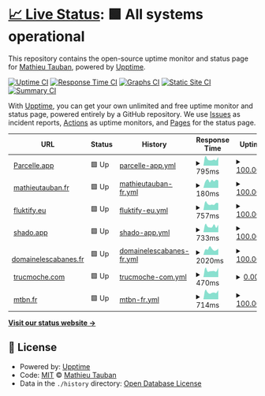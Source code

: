 # [📈 Live Status](https://mtauban.github.io/parcelle-uptime): <!--live status--> **🟩 All systems operational**

This repository contains the open-source uptime monitor and status page for [Mathieu Tauban](http://www.mathieutauban.fr), powered by [Upptime](https://github.com/upptime/upptime).

[![Uptime CI](https://github.com/mtauban/parcelle-uptime/workflows/Uptime%20CI/badge.svg)](https://github.com/mtauban/parcelle-uptime/actions?query=workflow%3A%22Uptime+CI%22)
[![Response Time CI](https://github.com/mtauban/parcelle-uptime/workflows/Response%20Time%20CI/badge.svg)](https://github.com/mtauban/parcelle-uptime/actions?query=workflow%3A%22Response+Time+CI%22)
[![Graphs CI](https://github.com/mtauban/parcelle-uptime/workflows/Graphs%20CI/badge.svg)](https://github.com/mtauban/parcelle-uptime/actions?query=workflow%3A%22Graphs+CI%22)
[![Static Site CI](https://github.com/mtauban/parcelle-uptime/workflows/Static%20Site%20CI/badge.svg)](https://github.com/mtauban/parcelle-uptime/actions?query=workflow%3A%22Static+Site+CI%22)
[![Summary CI](https://github.com/mtauban/parcelle-uptime/workflows/Summary%20CI/badge.svg)](https://github.com/mtauban/parcelle-uptime/actions?query=workflow%3A%22Summary+CI%22)

With [Upptime](https://upptime.js.org), you can get your own unlimited and free uptime monitor and status page, powered entirely by a GitHub repository. We use [Issues](https://github.com/mtauban/parcelle-uptime/issues) as incident reports, [Actions](https://github.com/mtauban/parcelle-uptime/actions) as uptime monitors, and [Pages](https://mtauban.github.io/parcelle-uptime) for the status page.

<!--start: status pages-->
<!-- This summary is generated by Upptime (https://github.com/upptime/upptime) -->
<!-- Do not edit this manually, your changes will be overwritten -->
<!-- prettier-ignore -->
| URL | Status | History | Response Time | Uptime |
| --- | ------ | ------- | ------------- | ------ |
| <img alt="" src="https://icons.duckduckgo.com/ip3/parcelle.app.ico" height="13"> [Parcelle.app](https://parcelle.app) | 🟩 Up | [parcelle-app.yml](https://github.com/mtauban/parcelle-uptime/commits/HEAD/history/parcelle-app.yml) | <details><summary><img alt="Response time graph" src="./graphs/parcelle-app/response-time-week.png" height="20"> 795ms</summary><br><a href="https://mtauban.github.io/parcelle-uptime/history/parcelle-app"><img alt="Response time 999" src="https://img.shields.io/endpoint?url=https%3A%2F%2Fraw.githubusercontent.com%2Fmtauban%2Fparcelle-uptime%2FHEAD%2Fapi%2Fparcelle-app%2Fresponse-time.json"></a><br><a href="https://mtauban.github.io/parcelle-uptime/history/parcelle-app"><img alt="24-hour response time 1035" src="https://img.shields.io/endpoint?url=https%3A%2F%2Fraw.githubusercontent.com%2Fmtauban%2Fparcelle-uptime%2FHEAD%2Fapi%2Fparcelle-app%2Fresponse-time-day.json"></a><br><a href="https://mtauban.github.io/parcelle-uptime/history/parcelle-app"><img alt="7-day response time 795" src="https://img.shields.io/endpoint?url=https%3A%2F%2Fraw.githubusercontent.com%2Fmtauban%2Fparcelle-uptime%2FHEAD%2Fapi%2Fparcelle-app%2Fresponse-time-week.json"></a><br><a href="https://mtauban.github.io/parcelle-uptime/history/parcelle-app"><img alt="30-day response time 853" src="https://img.shields.io/endpoint?url=https%3A%2F%2Fraw.githubusercontent.com%2Fmtauban%2Fparcelle-uptime%2FHEAD%2Fapi%2Fparcelle-app%2Fresponse-time-month.json"></a><br><a href="https://mtauban.github.io/parcelle-uptime/history/parcelle-app"><img alt="1-year response time 990" src="https://img.shields.io/endpoint?url=https%3A%2F%2Fraw.githubusercontent.com%2Fmtauban%2Fparcelle-uptime%2FHEAD%2Fapi%2Fparcelle-app%2Fresponse-time-year.json"></a></details> | <details><summary><a href="https://mtauban.github.io/parcelle-uptime/history/parcelle-app">100.00%</a></summary><a href="https://mtauban.github.io/parcelle-uptime/history/parcelle-app"><img alt="All-time uptime 98.77%" src="https://img.shields.io/endpoint?url=https%3A%2F%2Fraw.githubusercontent.com%2Fmtauban%2Fparcelle-uptime%2FHEAD%2Fapi%2Fparcelle-app%2Fuptime.json"></a><br><a href="https://mtauban.github.io/parcelle-uptime/history/parcelle-app"><img alt="24-hour uptime 100.00%" src="https://img.shields.io/endpoint?url=https%3A%2F%2Fraw.githubusercontent.com%2Fmtauban%2Fparcelle-uptime%2FHEAD%2Fapi%2Fparcelle-app%2Fuptime-day.json"></a><br><a href="https://mtauban.github.io/parcelle-uptime/history/parcelle-app"><img alt="7-day uptime 100.00%" src="https://img.shields.io/endpoint?url=https%3A%2F%2Fraw.githubusercontent.com%2Fmtauban%2Fparcelle-uptime%2FHEAD%2Fapi%2Fparcelle-app%2Fuptime-week.json"></a><br><a href="https://mtauban.github.io/parcelle-uptime/history/parcelle-app"><img alt="30-day uptime 100.00%" src="https://img.shields.io/endpoint?url=https%3A%2F%2Fraw.githubusercontent.com%2Fmtauban%2Fparcelle-uptime%2FHEAD%2Fapi%2Fparcelle-app%2Fuptime-month.json"></a><br><a href="https://mtauban.github.io/parcelle-uptime/history/parcelle-app"><img alt="1-year uptime 97.00%" src="https://img.shields.io/endpoint?url=https%3A%2F%2Fraw.githubusercontent.com%2Fmtauban%2Fparcelle-uptime%2FHEAD%2Fapi%2Fparcelle-app%2Fuptime-year.json"></a></details>
| <img alt="" src="https://icons.duckduckgo.com/ip3/www.mathieutauban.fr.ico" height="13"> [mathieutauban.fr](https://www.mathieutauban.fr/) | 🟩 Up | [mathieutauban-fr.yml](https://github.com/mtauban/parcelle-uptime/commits/HEAD/history/mathieutauban-fr.yml) | <details><summary><img alt="Response time graph" src="./graphs/mathieutauban-fr/response-time-week.png" height="20"> 180ms</summary><br><a href="https://mtauban.github.io/parcelle-uptime/history/mathieutauban-fr"><img alt="Response time 343" src="https://img.shields.io/endpoint?url=https%3A%2F%2Fraw.githubusercontent.com%2Fmtauban%2Fparcelle-uptime%2FHEAD%2Fapi%2Fmathieutauban-fr%2Fresponse-time.json"></a><br><a href="https://mtauban.github.io/parcelle-uptime/history/mathieutauban-fr"><img alt="24-hour response time 184" src="https://img.shields.io/endpoint?url=https%3A%2F%2Fraw.githubusercontent.com%2Fmtauban%2Fparcelle-uptime%2FHEAD%2Fapi%2Fmathieutauban-fr%2Fresponse-time-day.json"></a><br><a href="https://mtauban.github.io/parcelle-uptime/history/mathieutauban-fr"><img alt="7-day response time 180" src="https://img.shields.io/endpoint?url=https%3A%2F%2Fraw.githubusercontent.com%2Fmtauban%2Fparcelle-uptime%2FHEAD%2Fapi%2Fmathieutauban-fr%2Fresponse-time-week.json"></a><br><a href="https://mtauban.github.io/parcelle-uptime/history/mathieutauban-fr"><img alt="30-day response time 213" src="https://img.shields.io/endpoint?url=https%3A%2F%2Fraw.githubusercontent.com%2Fmtauban%2Fparcelle-uptime%2FHEAD%2Fapi%2Fmathieutauban-fr%2Fresponse-time-month.json"></a><br><a href="https://mtauban.github.io/parcelle-uptime/history/mathieutauban-fr"><img alt="1-year response time 372" src="https://img.shields.io/endpoint?url=https%3A%2F%2Fraw.githubusercontent.com%2Fmtauban%2Fparcelle-uptime%2FHEAD%2Fapi%2Fmathieutauban-fr%2Fresponse-time-year.json"></a></details> | <details><summary><a href="https://mtauban.github.io/parcelle-uptime/history/mathieutauban-fr">100.00%</a></summary><a href="https://mtauban.github.io/parcelle-uptime/history/mathieutauban-fr"><img alt="All-time uptime 99.97%" src="https://img.shields.io/endpoint?url=https%3A%2F%2Fraw.githubusercontent.com%2Fmtauban%2Fparcelle-uptime%2FHEAD%2Fapi%2Fmathieutauban-fr%2Fuptime.json"></a><br><a href="https://mtauban.github.io/parcelle-uptime/history/mathieutauban-fr"><img alt="24-hour uptime 100.00%" src="https://img.shields.io/endpoint?url=https%3A%2F%2Fraw.githubusercontent.com%2Fmtauban%2Fparcelle-uptime%2FHEAD%2Fapi%2Fmathieutauban-fr%2Fuptime-day.json"></a><br><a href="https://mtauban.github.io/parcelle-uptime/history/mathieutauban-fr"><img alt="7-day uptime 100.00%" src="https://img.shields.io/endpoint?url=https%3A%2F%2Fraw.githubusercontent.com%2Fmtauban%2Fparcelle-uptime%2FHEAD%2Fapi%2Fmathieutauban-fr%2Fuptime-week.json"></a><br><a href="https://mtauban.github.io/parcelle-uptime/history/mathieutauban-fr"><img alt="30-day uptime 100.00%" src="https://img.shields.io/endpoint?url=https%3A%2F%2Fraw.githubusercontent.com%2Fmtauban%2Fparcelle-uptime%2FHEAD%2Fapi%2Fmathieutauban-fr%2Fuptime-month.json"></a><br><a href="https://mtauban.github.io/parcelle-uptime/history/mathieutauban-fr"><img alt="1-year uptime 99.98%" src="https://img.shields.io/endpoint?url=https%3A%2F%2Fraw.githubusercontent.com%2Fmtauban%2Fparcelle-uptime%2FHEAD%2Fapi%2Fmathieutauban-fr%2Fuptime-year.json"></a></details>
| <img alt="" src="https://icons.duckduckgo.com/ip3/fluktify.eu.ico" height="13"> [fluktify.eu](https://fluktify.eu/) | 🟩 Up | [fluktify-eu.yml](https://github.com/mtauban/parcelle-uptime/commits/HEAD/history/fluktify-eu.yml) | <details><summary><img alt="Response time graph" src="./graphs/fluktify-eu/response-time-week.png" height="20"> 757ms</summary><br><a href="https://mtauban.github.io/parcelle-uptime/history/fluktify-eu"><img alt="Response time 857" src="https://img.shields.io/endpoint?url=https%3A%2F%2Fraw.githubusercontent.com%2Fmtauban%2Fparcelle-uptime%2FHEAD%2Fapi%2Ffluktify-eu%2Fresponse-time.json"></a><br><a href="https://mtauban.github.io/parcelle-uptime/history/fluktify-eu"><img alt="24-hour response time 835" src="https://img.shields.io/endpoint?url=https%3A%2F%2Fraw.githubusercontent.com%2Fmtauban%2Fparcelle-uptime%2FHEAD%2Fapi%2Ffluktify-eu%2Fresponse-time-day.json"></a><br><a href="https://mtauban.github.io/parcelle-uptime/history/fluktify-eu"><img alt="7-day response time 757" src="https://img.shields.io/endpoint?url=https%3A%2F%2Fraw.githubusercontent.com%2Fmtauban%2Fparcelle-uptime%2FHEAD%2Fapi%2Ffluktify-eu%2Fresponse-time-week.json"></a><br><a href="https://mtauban.github.io/parcelle-uptime/history/fluktify-eu"><img alt="30-day response time 781" src="https://img.shields.io/endpoint?url=https%3A%2F%2Fraw.githubusercontent.com%2Fmtauban%2Fparcelle-uptime%2FHEAD%2Fapi%2Ffluktify-eu%2Fresponse-time-month.json"></a><br><a href="https://mtauban.github.io/parcelle-uptime/history/fluktify-eu"><img alt="1-year response time 864" src="https://img.shields.io/endpoint?url=https%3A%2F%2Fraw.githubusercontent.com%2Fmtauban%2Fparcelle-uptime%2FHEAD%2Fapi%2Ffluktify-eu%2Fresponse-time-year.json"></a></details> | <details><summary><a href="https://mtauban.github.io/parcelle-uptime/history/fluktify-eu">100.00%</a></summary><a href="https://mtauban.github.io/parcelle-uptime/history/fluktify-eu"><img alt="All-time uptime 98.77%" src="https://img.shields.io/endpoint?url=https%3A%2F%2Fraw.githubusercontent.com%2Fmtauban%2Fparcelle-uptime%2FHEAD%2Fapi%2Ffluktify-eu%2Fuptime.json"></a><br><a href="https://mtauban.github.io/parcelle-uptime/history/fluktify-eu"><img alt="24-hour uptime 100.00%" src="https://img.shields.io/endpoint?url=https%3A%2F%2Fraw.githubusercontent.com%2Fmtauban%2Fparcelle-uptime%2FHEAD%2Fapi%2Ffluktify-eu%2Fuptime-day.json"></a><br><a href="https://mtauban.github.io/parcelle-uptime/history/fluktify-eu"><img alt="7-day uptime 100.00%" src="https://img.shields.io/endpoint?url=https%3A%2F%2Fraw.githubusercontent.com%2Fmtauban%2Fparcelle-uptime%2FHEAD%2Fapi%2Ffluktify-eu%2Fuptime-week.json"></a><br><a href="https://mtauban.github.io/parcelle-uptime/history/fluktify-eu"><img alt="30-day uptime 100.00%" src="https://img.shields.io/endpoint?url=https%3A%2F%2Fraw.githubusercontent.com%2Fmtauban%2Fparcelle-uptime%2FHEAD%2Fapi%2Ffluktify-eu%2Fuptime-month.json"></a><br><a href="https://mtauban.github.io/parcelle-uptime/history/fluktify-eu"><img alt="1-year uptime 97.00%" src="https://img.shields.io/endpoint?url=https%3A%2F%2Fraw.githubusercontent.com%2Fmtauban%2Fparcelle-uptime%2FHEAD%2Fapi%2Ffluktify-eu%2Fuptime-year.json"></a></details>
| <img alt="" src="https://icons.duckduckgo.com/ip3/shado.app.ico" height="13"> [shado.app](https://shado.app/) | 🟩 Up | [shado-app.yml](https://github.com/mtauban/parcelle-uptime/commits/HEAD/history/shado-app.yml) | <details><summary><img alt="Response time graph" src="./graphs/shado-app/response-time-week.png" height="20"> 733ms</summary><br><a href="https://mtauban.github.io/parcelle-uptime/history/shado-app"><img alt="Response time 827" src="https://img.shields.io/endpoint?url=https%3A%2F%2Fraw.githubusercontent.com%2Fmtauban%2Fparcelle-uptime%2FHEAD%2Fapi%2Fshado-app%2Fresponse-time.json"></a><br><a href="https://mtauban.github.io/parcelle-uptime/history/shado-app"><img alt="24-hour response time 885" src="https://img.shields.io/endpoint?url=https%3A%2F%2Fraw.githubusercontent.com%2Fmtauban%2Fparcelle-uptime%2FHEAD%2Fapi%2Fshado-app%2Fresponse-time-day.json"></a><br><a href="https://mtauban.github.io/parcelle-uptime/history/shado-app"><img alt="7-day response time 733" src="https://img.shields.io/endpoint?url=https%3A%2F%2Fraw.githubusercontent.com%2Fmtauban%2Fparcelle-uptime%2FHEAD%2Fapi%2Fshado-app%2Fresponse-time-week.json"></a><br><a href="https://mtauban.github.io/parcelle-uptime/history/shado-app"><img alt="30-day response time 922" src="https://img.shields.io/endpoint?url=https%3A%2F%2Fraw.githubusercontent.com%2Fmtauban%2Fparcelle-uptime%2FHEAD%2Fapi%2Fshado-app%2Fresponse-time-month.json"></a><br><a href="https://mtauban.github.io/parcelle-uptime/history/shado-app"><img alt="1-year response time 827" src="https://img.shields.io/endpoint?url=https%3A%2F%2Fraw.githubusercontent.com%2Fmtauban%2Fparcelle-uptime%2FHEAD%2Fapi%2Fshado-app%2Fresponse-time-year.json"></a></details> | <details><summary><a href="https://mtauban.github.io/parcelle-uptime/history/shado-app">100.00%</a></summary><a href="https://mtauban.github.io/parcelle-uptime/history/shado-app"><img alt="All-time uptime 96.17%" src="https://img.shields.io/endpoint?url=https%3A%2F%2Fraw.githubusercontent.com%2Fmtauban%2Fparcelle-uptime%2FHEAD%2Fapi%2Fshado-app%2Fuptime.json"></a><br><a href="https://mtauban.github.io/parcelle-uptime/history/shado-app"><img alt="24-hour uptime 100.00%" src="https://img.shields.io/endpoint?url=https%3A%2F%2Fraw.githubusercontent.com%2Fmtauban%2Fparcelle-uptime%2FHEAD%2Fapi%2Fshado-app%2Fuptime-day.json"></a><br><a href="https://mtauban.github.io/parcelle-uptime/history/shado-app"><img alt="7-day uptime 100.00%" src="https://img.shields.io/endpoint?url=https%3A%2F%2Fraw.githubusercontent.com%2Fmtauban%2Fparcelle-uptime%2FHEAD%2Fapi%2Fshado-app%2Fuptime-week.json"></a><br><a href="https://mtauban.github.io/parcelle-uptime/history/shado-app"><img alt="30-day uptime 100.00%" src="https://img.shields.io/endpoint?url=https%3A%2F%2Fraw.githubusercontent.com%2Fmtauban%2Fparcelle-uptime%2FHEAD%2Fapi%2Fshado-app%2Fuptime-month.json"></a><br><a href="https://mtauban.github.io/parcelle-uptime/history/shado-app"><img alt="1-year uptime 96.17%" src="https://img.shields.io/endpoint?url=https%3A%2F%2Fraw.githubusercontent.com%2Fmtauban%2Fparcelle-uptime%2FHEAD%2Fapi%2Fshado-app%2Fuptime-year.json"></a></details>
| <img alt="" src="https://icons.duckduckgo.com/ip3/domainelescabanes.fr.ico" height="13"> [domainelescabanes.fr](https://domainelescabanes.fr/) | 🟩 Up | [domainelescabanes-fr.yml](https://github.com/mtauban/parcelle-uptime/commits/HEAD/history/domainelescabanes-fr.yml) | <details><summary><img alt="Response time graph" src="./graphs/domainelescabanes-fr/response-time-week.png" height="20"> 2020ms</summary><br><a href="https://mtauban.github.io/parcelle-uptime/history/domainelescabanes-fr"><img alt="Response time 2562" src="https://img.shields.io/endpoint?url=https%3A%2F%2Fraw.githubusercontent.com%2Fmtauban%2Fparcelle-uptime%2FHEAD%2Fapi%2Fdomainelescabanes-fr%2Fresponse-time.json"></a><br><a href="https://mtauban.github.io/parcelle-uptime/history/domainelescabanes-fr"><img alt="24-hour response time 2171" src="https://img.shields.io/endpoint?url=https%3A%2F%2Fraw.githubusercontent.com%2Fmtauban%2Fparcelle-uptime%2FHEAD%2Fapi%2Fdomainelescabanes-fr%2Fresponse-time-day.json"></a><br><a href="https://mtauban.github.io/parcelle-uptime/history/domainelescabanes-fr"><img alt="7-day response time 2020" src="https://img.shields.io/endpoint?url=https%3A%2F%2Fraw.githubusercontent.com%2Fmtauban%2Fparcelle-uptime%2FHEAD%2Fapi%2Fdomainelescabanes-fr%2Fresponse-time-week.json"></a><br><a href="https://mtauban.github.io/parcelle-uptime/history/domainelescabanes-fr"><img alt="30-day response time 1974" src="https://img.shields.io/endpoint?url=https%3A%2F%2Fraw.githubusercontent.com%2Fmtauban%2Fparcelle-uptime%2FHEAD%2Fapi%2Fdomainelescabanes-fr%2Fresponse-time-month.json"></a><br><a href="https://mtauban.github.io/parcelle-uptime/history/domainelescabanes-fr"><img alt="1-year response time 2562" src="https://img.shields.io/endpoint?url=https%3A%2F%2Fraw.githubusercontent.com%2Fmtauban%2Fparcelle-uptime%2FHEAD%2Fapi%2Fdomainelescabanes-fr%2Fresponse-time-year.json"></a></details> | <details><summary><a href="https://mtauban.github.io/parcelle-uptime/history/domainelescabanes-fr">100.00%</a></summary><a href="https://mtauban.github.io/parcelle-uptime/history/domainelescabanes-fr"><img alt="All-time uptime 96.17%" src="https://img.shields.io/endpoint?url=https%3A%2F%2Fraw.githubusercontent.com%2Fmtauban%2Fparcelle-uptime%2FHEAD%2Fapi%2Fdomainelescabanes-fr%2Fuptime.json"></a><br><a href="https://mtauban.github.io/parcelle-uptime/history/domainelescabanes-fr"><img alt="24-hour uptime 100.00%" src="https://img.shields.io/endpoint?url=https%3A%2F%2Fraw.githubusercontent.com%2Fmtauban%2Fparcelle-uptime%2FHEAD%2Fapi%2Fdomainelescabanes-fr%2Fuptime-day.json"></a><br><a href="https://mtauban.github.io/parcelle-uptime/history/domainelescabanes-fr"><img alt="7-day uptime 100.00%" src="https://img.shields.io/endpoint?url=https%3A%2F%2Fraw.githubusercontent.com%2Fmtauban%2Fparcelle-uptime%2FHEAD%2Fapi%2Fdomainelescabanes-fr%2Fuptime-week.json"></a><br><a href="https://mtauban.github.io/parcelle-uptime/history/domainelescabanes-fr"><img alt="30-day uptime 100.00%" src="https://img.shields.io/endpoint?url=https%3A%2F%2Fraw.githubusercontent.com%2Fmtauban%2Fparcelle-uptime%2FHEAD%2Fapi%2Fdomainelescabanes-fr%2Fuptime-month.json"></a><br><a href="https://mtauban.github.io/parcelle-uptime/history/domainelescabanes-fr"><img alt="1-year uptime 96.17%" src="https://img.shields.io/endpoint?url=https%3A%2F%2Fraw.githubusercontent.com%2Fmtauban%2Fparcelle-uptime%2FHEAD%2Fapi%2Fdomainelescabanes-fr%2Fuptime-year.json"></a></details>
| <img alt="" src="https://icons.duckduckgo.com/ip3/trucmoche.com.ico" height="13"> [trucmoche.com](https://trucmoche.com/) | 🟩 Up | [trucmoche-com.yml](https://github.com/mtauban/parcelle-uptime/commits/HEAD/history/trucmoche-com.yml) | <details><summary><img alt="Response time graph" src="./graphs/trucmoche-com/response-time-week.png" height="20"> 470ms</summary><br><a href="https://mtauban.github.io/parcelle-uptime/history/trucmoche-com"><img alt="Response time 556" src="https://img.shields.io/endpoint?url=https%3A%2F%2Fraw.githubusercontent.com%2Fmtauban%2Fparcelle-uptime%2FHEAD%2Fapi%2Ftrucmoche-com%2Fresponse-time.json"></a><br><a href="https://mtauban.github.io/parcelle-uptime/history/trucmoche-com"><img alt="24-hour response time 636" src="https://img.shields.io/endpoint?url=https%3A%2F%2Fraw.githubusercontent.com%2Fmtauban%2Fparcelle-uptime%2FHEAD%2Fapi%2Ftrucmoche-com%2Fresponse-time-day.json"></a><br><a href="https://mtauban.github.io/parcelle-uptime/history/trucmoche-com"><img alt="7-day response time 470" src="https://img.shields.io/endpoint?url=https%3A%2F%2Fraw.githubusercontent.com%2Fmtauban%2Fparcelle-uptime%2FHEAD%2Fapi%2Ftrucmoche-com%2Fresponse-time-week.json"></a><br><a href="https://mtauban.github.io/parcelle-uptime/history/trucmoche-com"><img alt="30-day response time 504" src="https://img.shields.io/endpoint?url=https%3A%2F%2Fraw.githubusercontent.com%2Fmtauban%2Fparcelle-uptime%2FHEAD%2Fapi%2Ftrucmoche-com%2Fresponse-time-month.json"></a><br><a href="https://mtauban.github.io/parcelle-uptime/history/trucmoche-com"><img alt="1-year response time 556" src="https://img.shields.io/endpoint?url=https%3A%2F%2Fraw.githubusercontent.com%2Fmtauban%2Fparcelle-uptime%2FHEAD%2Fapi%2Ftrucmoche-com%2Fresponse-time-year.json"></a></details> | <details><summary><a href="https://mtauban.github.io/parcelle-uptime/history/trucmoche-com">0.00%</a></summary><a href="https://mtauban.github.io/parcelle-uptime/history/trucmoche-com"><img alt="All-time uptime 85.27%" src="https://img.shields.io/endpoint?url=https%3A%2F%2Fraw.githubusercontent.com%2Fmtauban%2Fparcelle-uptime%2FHEAD%2Fapi%2Ftrucmoche-com%2Fuptime.json"></a><br><a href="https://mtauban.github.io/parcelle-uptime/history/trucmoche-com"><img alt="24-hour uptime 0.00%" src="https://img.shields.io/endpoint?url=https%3A%2F%2Fraw.githubusercontent.com%2Fmtauban%2Fparcelle-uptime%2FHEAD%2Fapi%2Ftrucmoche-com%2Fuptime-day.json"></a><br><a href="https://mtauban.github.io/parcelle-uptime/history/trucmoche-com"><img alt="7-day uptime 0.00%" src="https://img.shields.io/endpoint?url=https%3A%2F%2Fraw.githubusercontent.com%2Fmtauban%2Fparcelle-uptime%2FHEAD%2Fapi%2Ftrucmoche-com%2Fuptime-week.json"></a><br><a href="https://mtauban.github.io/parcelle-uptime/history/trucmoche-com"><img alt="30-day uptime 0.00%" src="https://img.shields.io/endpoint?url=https%3A%2F%2Fraw.githubusercontent.com%2Fmtauban%2Fparcelle-uptime%2FHEAD%2Fapi%2Ftrucmoche-com%2Fuptime-month.json"></a><br><a href="https://mtauban.github.io/parcelle-uptime/history/trucmoche-com"><img alt="1-year uptime 85.27%" src="https://img.shields.io/endpoint?url=https%3A%2F%2Fraw.githubusercontent.com%2Fmtauban%2Fparcelle-uptime%2FHEAD%2Fapi%2Ftrucmoche-com%2Fuptime-year.json"></a></details>
| <img alt="" src="https://icons.duckduckgo.com/ip3/mtbn.fr.ico" height="13"> [mtbn.fr](https://mtbn.fr) | 🟩 Up | [mtbn-fr.yml](https://github.com/mtauban/parcelle-uptime/commits/HEAD/history/mtbn-fr.yml) | <details><summary><img alt="Response time graph" src="./graphs/mtbn-fr/response-time-week.png" height="20"> 714ms</summary><br><a href="https://mtauban.github.io/parcelle-uptime/history/mtbn-fr"><img alt="Response time 1500" src="https://img.shields.io/endpoint?url=https%3A%2F%2Fraw.githubusercontent.com%2Fmtauban%2Fparcelle-uptime%2FHEAD%2Fapi%2Fmtbn-fr%2Fresponse-time.json"></a><br><a href="https://mtauban.github.io/parcelle-uptime/history/mtbn-fr"><img alt="24-hour response time 900" src="https://img.shields.io/endpoint?url=https%3A%2F%2Fraw.githubusercontent.com%2Fmtauban%2Fparcelle-uptime%2FHEAD%2Fapi%2Fmtbn-fr%2Fresponse-time-day.json"></a><br><a href="https://mtauban.github.io/parcelle-uptime/history/mtbn-fr"><img alt="7-day response time 714" src="https://img.shields.io/endpoint?url=https%3A%2F%2Fraw.githubusercontent.com%2Fmtauban%2Fparcelle-uptime%2FHEAD%2Fapi%2Fmtbn-fr%2Fresponse-time-week.json"></a><br><a href="https://mtauban.github.io/parcelle-uptime/history/mtbn-fr"><img alt="30-day response time 602" src="https://img.shields.io/endpoint?url=https%3A%2F%2Fraw.githubusercontent.com%2Fmtauban%2Fparcelle-uptime%2FHEAD%2Fapi%2Fmtbn-fr%2Fresponse-time-month.json"></a><br><a href="https://mtauban.github.io/parcelle-uptime/history/mtbn-fr"><img alt="1-year response time 1500" src="https://img.shields.io/endpoint?url=https%3A%2F%2Fraw.githubusercontent.com%2Fmtauban%2Fparcelle-uptime%2FHEAD%2Fapi%2Fmtbn-fr%2Fresponse-time-year.json"></a></details> | <details><summary><a href="https://mtauban.github.io/parcelle-uptime/history/mtbn-fr">100.00%</a></summary><a href="https://mtauban.github.io/parcelle-uptime/history/mtbn-fr"><img alt="All-time uptime 89.14%" src="https://img.shields.io/endpoint?url=https%3A%2F%2Fraw.githubusercontent.com%2Fmtauban%2Fparcelle-uptime%2FHEAD%2Fapi%2Fmtbn-fr%2Fuptime.json"></a><br><a href="https://mtauban.github.io/parcelle-uptime/history/mtbn-fr"><img alt="24-hour uptime 100.00%" src="https://img.shields.io/endpoint?url=https%3A%2F%2Fraw.githubusercontent.com%2Fmtauban%2Fparcelle-uptime%2FHEAD%2Fapi%2Fmtbn-fr%2Fuptime-day.json"></a><br><a href="https://mtauban.github.io/parcelle-uptime/history/mtbn-fr"><img alt="7-day uptime 100.00%" src="https://img.shields.io/endpoint?url=https%3A%2F%2Fraw.githubusercontent.com%2Fmtauban%2Fparcelle-uptime%2FHEAD%2Fapi%2Fmtbn-fr%2Fuptime-week.json"></a><br><a href="https://mtauban.github.io/parcelle-uptime/history/mtbn-fr"><img alt="30-day uptime 100.00%" src="https://img.shields.io/endpoint?url=https%3A%2F%2Fraw.githubusercontent.com%2Fmtauban%2Fparcelle-uptime%2FHEAD%2Fapi%2Fmtbn-fr%2Fuptime-month.json"></a><br><a href="https://mtauban.github.io/parcelle-uptime/history/mtbn-fr"><img alt="1-year uptime 89.14%" src="https://img.shields.io/endpoint?url=https%3A%2F%2Fraw.githubusercontent.com%2Fmtauban%2Fparcelle-uptime%2FHEAD%2Fapi%2Fmtbn-fr%2Fuptime-year.json"></a></details>

<!--end: status pages-->

[**Visit our status website →**](https://mtauban.github.io/parcelle-uptime)

## 📄 License

- Powered by: [Upptime](https://github.com/upptime/upptime)
- Code: [MIT](./LICENSE) © [Mathieu Tauban](http://www.mathieutauban.fr)
- Data in the `./history` directory: [Open Database License](https://opendatacommons.org/licenses/odbl/1-0/)
